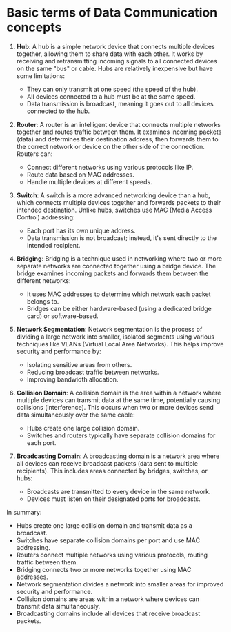 # Basic terms of Data Communication concepts 

1. **Hub**: A hub is a simple network device that connects multiple devices together, allowing them to share data with each other. It works by receiving and retransmitting incoming signals to all connected devices on the same "bus" or cable. Hubs are relatively inexpensive but have some limitations:
	* They can only transmit at one speed (the speed of the hub).
	* All devices connected to a hub must be at the same speed.
	* Data transmission is broadcast, meaning it goes out to all devices connected to the hub.

2. **Router**: A router is an intelligent device that connects multiple networks together and routes traffic between them. It examines incoming packets (data) and determines their destination address, then forwards them to the correct network or device on the other side of the connection. Routers can:
	* Connect different networks using various protocols like IP.
	* Route data based on MAC addresses.
	* Handle multiple devices at different speeds.

3. **Switch**: A switch is a more advanced networking device than a hub, which connects multiple devices together and forwards packets to their intended destination. Unlike hubs, switches use MAC (Media Access Control) addressing:
	* Each port has its own unique address.
	* Data transmission is not broadcast; instead, it's sent directly to the intended recipient.

4. **Bridging**: Bridging is a technique used in networking where two or more separate networks are connected together using a bridge device. The bridge examines incoming packets and forwards them between the different networks:
	* It uses MAC addresses to determine which network each packet belongs to.
	* Bridges can be either hardware-based (using a dedicated bridge card) or software-based.

5. **Network Segmentation**: Network segmentation is the process of dividing a large network into smaller, isolated segments using various techniques like VLANs (Virtual Local Area Networks). This helps improve security and performance by:
	* Isolating sensitive areas from others.
	* Reducing broadcast traffic between networks.
	* Improving bandwidth allocation.

6. **Collision Domain**: A collision domain is the area within a network where multiple devices can transmit data at the same time, potentially causing collisions (interference). This occurs when two or more devices send data simultaneously over the same cable:
	* Hubs create one large collision domain.
	* Switches and routers typically have separate collision domains for each port.

7. **Broadcasting Domain**: A broadcasting domain is a network area where all devices can receive broadcast packets (data sent to multiple recipients). This includes areas connected by bridges, switches, or hubs:
	* Broadcasts are transmitted to every device in the same network.
	* Devices must listen on their designated ports for broadcasts.

In summary:

- Hubs create one large collision domain and transmit data as a broadcast.
- Switches have separate collision domains per port and use MAC addressing.
- Routers connect multiple networks using various protocols, routing traffic between them.
- Bridging connects two or more networks together using MAC addresses.
- Network segmentation divides a network into smaller areas for improved security and performance.
- Collision domains are areas within a network where devices can transmit data simultaneously.
- Broadcasting domains include all devices that receive broadcast packets.